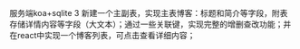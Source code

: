 服务端koa+sqlite 3 新建一个主副表，实现主表博客：标题和简介等字段，附表存储详情内容等字段（大文本）；通过一些关联键，实现完整的增删查改功能；并在react中实现一个博客列表，可点击查看详细内容；
